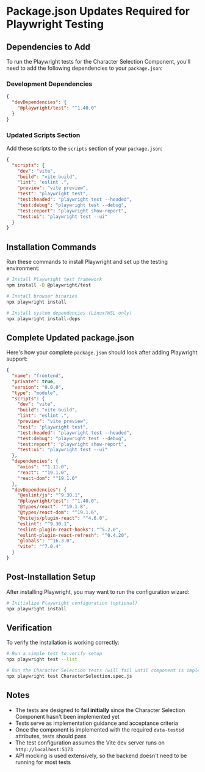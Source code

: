 # Package.json Updates Required for Playwright Testing

## Dependencies to Add

To run the Playwright tests for the Character Selection Component, you'll need to add the following dependencies to your `package.json`:

### Development Dependencies

```json
{
  "devDependencies": {
    "@playwright/test": "^1.40.0"
  }
}
```

### Updated Scripts Section

Add these scripts to the `scripts` section of your `package.json`:

```json
{
  "scripts": {
    "dev": "vite",
    "build": "vite build",
    "lint": "eslint .",
    "preview": "vite preview",
    "test": "playwright test",
    "test:headed": "playwright test --headed",
    "test:debug": "playwright test --debug",
    "test:report": "playwright show-report",
    "test:ui": "playwright test --ui"
  }
}
```

## Installation Commands

Run these commands to install Playwright and set up the testing environment:

```bash
# Install Playwright test framework
npm install -D @playwright/test

# Install browser binaries
npx playwright install

# Install system dependencies (Linux/WSL only)
npx playwright install-deps
```

## Complete Updated package.json

Here's how your complete `package.json` should look after adding Playwright support:

```json
{
  "name": "frontend",
  "private": true,
  "version": "0.0.0",
  "type": "module",
  "scripts": {
    "dev": "vite",
    "build": "vite build",
    "lint": "eslint .",
    "preview": "vite preview",
    "test": "playwright test",
    "test:headed": "playwright test --headed",
    "test:debug": "playwright test --debug",
    "test:report": "playwright show-report",
    "test:ui": "playwright test --ui"
  },
  "dependencies": {
    "axios": "^1.11.0",
    "react": "^19.1.0",
    "react-dom": "^19.1.0"
  },
  "devDependencies": {
    "@eslint/js": "^9.30.1",
    "@playwright/test": "^1.40.0",
    "@types/react": "^19.1.8",
    "@types/react-dom": "^19.1.6",
    "@vitejs/plugin-react": "^4.6.0",
    "eslint": "^9.30.1",
    "eslint-plugin-react-hooks": "^5.2.0",
    "eslint-plugin-react-refresh": "^0.4.20",
    "globals": "^16.3.0",
    "vite": "^7.0.4"
  }
}
```

## Post-Installation Setup

After installing Playwright, you may want to run the configuration wizard:

```bash
# Initialize Playwright configuration (optional)
npx playwright install
```

## Verification

To verify the installation is working correctly:

```bash
# Run a simple test to verify setup
npx playwright test --list

# Run the Character Selection tests (will fail until component is implemented)
npx playwright test CharacterSelection.spec.js
```

## Notes

- The tests are designed to **fail initially** since the Character Selection Component hasn't been implemented yet
- Tests serve as implementation guidance and acceptance criteria
- Once the component is implemented with the required `data-testid` attributes, tests should pass
- The test configuration assumes the Vite dev server runs on `http://localhost:5173`
- API mocking is used extensively, so the backend doesn't need to be running for most tests
